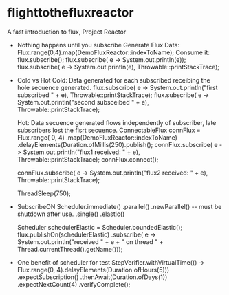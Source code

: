 # flighttothefluxreactor
A fast introduction to flux, Project Reactor

- Nothing happens until you subscribe
  Generate Flux Data:
    Flux.range(0,4).map(DemoFluxReactor::indexToName);
  Consume it:
    flux.subscribe();
    flux.subscribe( e -> System.out.println(e));
    flux.subscribe( e -> System.out.println(e), Throwable::printStackTrace);
- Cold vs Hot
    Cold: Data generated for each subscribed receibing the hole secuence generated.
    flux.subscribe( e -> System.out.println("first subscribed " + e), Throwable::printStackTrace);
    flux.subscribe( e -> System.out.println("second subsceibed " + e), Throwable::printStackTrace);
    
    Hot: Data secuence generated flows independently of subscriber, late subscribers lost the fisrt secuence.
    ConnectableFlux<String> connFlux = Flux.range( 0, 4)
                                           .map(DemoFluxReactor::indexToName)
                                           .delayElements(Duration.ofMillis(250).publish();
    connFlux.subscribe( e -> System.out.println("flux1 received: " + e), Throwable::printStackTrace);
    connFlux.connect();
    
    connFlux.subscribe( e -> System.out.println("flux2 received: " + e), Throwable::printStackTrace);
   
    ThreadSleep(750);
    
- SubscribeON
   Scheduler.immediate()
            .parallel()
            .newParallel()  -- must be shutdown after use.
            .single()
            .elastic()
   
   Scheduler schedulerElastic = Scheduler.boundedElastic();
   flux.publishOn(schedulerElastic)
       .subscribe( e -> System.out.println("received " + e + " on thread " + Thread.currentThread().getName()));
   
- One benefit of scheduler
   for test 
  StepVerifier.withVirtualTime(() -> Flux.range(0, 4).delayElements(Duration.ofHours(5)))
                .expectSubscription()
                .thenAwait(Duration.ofDays(1))
                .expectNextCount(4)
                .verifyComplete();

